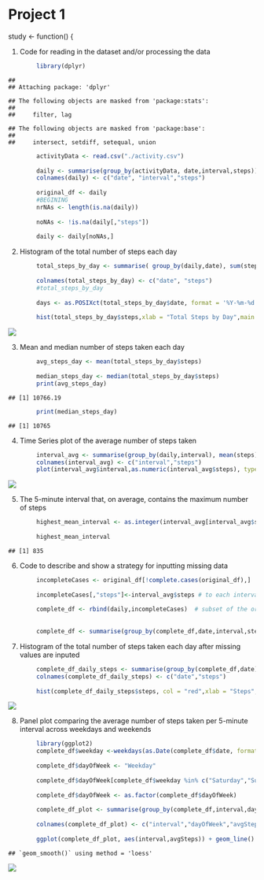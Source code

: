 # Project 1
study <- function() {

1. Code for reading in the dataset and/or processing the data


```r
        library(dplyr)
```

```
## 
## Attaching package: 'dplyr'
```

```
## The following objects are masked from 'package:stats':
## 
##     filter, lag
```

```
## The following objects are masked from 'package:base':
## 
##     intersect, setdiff, setequal, union
```

```r
        activityData <- read.csv("./activity.csv")
        
        daily <- summarise(group_by(activityData, date,interval,steps))
        colnames(daily) <- c("date", "interval","steps")
        
        original_df <- daily
        #BEGINING
        nrNAs <- length(is.na(daily))
        
        noNAs <- !is.na(daily[,"steps"])
        
        daily <- daily[noNAs,]
```
        
2. Histogram of the total number of steps each day


```r
        total_steps_by_day <- summarise( group_by(daily,date), sum(steps))
        
        colnames(total_steps_by_day) <- c("date", "steps")
        #total_steps_by_day
        
        days <- as.POSIXct(total_steps_by_day$date, format = '%Y-%m-%d')
        
        hist(total_steps_by_day$steps,xlab = "Total Steps by Day",main = "Total number of Steps each day" , col = "red")  #plot histogram
```

![](PA1_template_files/figure-html/unnamed-chunk-2-1.png)<!-- -->
        
3. Mean and median number of steps taken each day        


```r
        avg_steps_day <- mean(total_steps_by_day$steps)
        
        median_steps_day <- median(total_steps_by_day$steps)
        print(avg_steps_day)
```

```
## [1] 10766.19
```

```r
        print(median_steps_day)
```

```
## [1] 10765
```
        
        
4. Time Series plot of the average number of steps taken


```r
        interval_avg <- summarise(group_by(daily,interval), mean(steps))
        colnames(interval_avg) <- c("interval","steps")
        plot(interval_avg$interval,as.numeric(interval_avg$steps), type = "l", xlab = "Interval", ylab = "Steps")
```

![](PA1_template_files/figure-html/unnamed-chunk-4-1.png)<!-- -->
        
5. The 5-minute interval that, on average, contains the maximum number of steps


```r
        highest_mean_interval <- as.integer(interval_avg[interval_avg$steps==max(interval_avg$steps),"interval"])
        
        highest_mean_interval
```

```
## [1] 835
```
        
6. Code to describe and show a strategy for inputting missing data


```r
        incompleteCases <- original_df[!complete.cases(original_df),]   
        
        incompleteCases[,"steps"]<-interval_avg$steps # to each interval with missing value, assign the average for that interval on dates where they are                                                                #available
        
        complete_df <- rbind(daily,incompleteCases)  # subset of the original dataset but without missing values + values that were NA on the original dataset
        
        
        complete_df <- summarise(group_by(complete_df,date,interval,steps))  #dataset equal to the original but with the missing data filled in
```
        
        
7. Histogram of the total number of steps taken each day after missing values are inputed


```r
        complete_df_daily_steps <- summarise(group_by(complete_df,date),sum(steps))
        colnames(complete_df_daily_steps) <- c("date","steps")
        
        hist(complete_df_daily_steps$steps, col = "red",xlab = "Steps",main = "Total number of Steps each day(Complete Dataset)")
```

![](PA1_template_files/figure-html/unnamed-chunk-7-1.png)<!-- -->

8. Panel plot comparing the average number of steps taken per 5-minute interval across weekdays and weekends


```r
        library(ggplot2)
        complete_df$weekday <-weekdays(as.Date(complete_df$date, format = '%Y-%m-%d'))
        
        complete_df$dayOfWeek <- "Weekday"
        
        complete_df$dayOfWeek[complete_df$weekday %in% c("Saturday","Sunday")] <- "Weekend"
        
        complete_df$dayOfWeek <- as.factor(complete_df$dayOfWeek)
        
        complete_df_plot <- summarise(group_by(complete_df,interval,dayOfWeek),mean(steps)) #Starting to prepare for last plot
       
        colnames(complete_df_plot) <- c("interval","dayOfWeek","avgSteps")
       
        ggplot(complete_df_plot, aes(interval,avgSteps)) + geom_line() +facet_grid(dayOfWeek~.) + geom_smooth()
```

```
## `geom_smooth()` using method = 'loess'
```

![](PA1_template_files/figure-html/unnamed-chunk-8-1.png)<!-- -->
        
        
        
        
        
        
     
